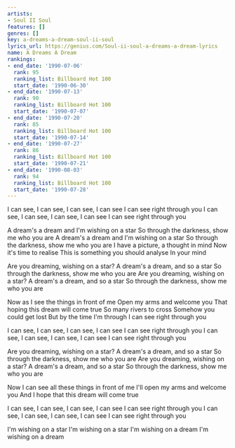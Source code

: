 ```yaml
---
artists:
- Soul II Soul
features: []
genres: []
key: a-dreams-a-dream-soul-ii-soul
lyrics_url: https://genius.com/Soul-ii-soul-a-dreams-a-dream-lyrics
name: A Dreams A Dream
rankings:
- end_date: '1990-07-06'
  rank: 95
  ranking_list: Billboard Hot 100
  start_date: '1990-06-30'
- end_date: '1990-07-13'
  rank: 90
  ranking_list: Billboard Hot 100
  start_date: '1990-07-07'
- end_date: '1990-07-20'
  rank: 85
  ranking_list: Billboard Hot 100
  start_date: '1990-07-14'
- end_date: '1990-07-27'
  rank: 86
  ranking_list: Billboard Hot 100
  start_date: '1990-07-21'
- end_date: '1990-08-03'
  rank: 94
  ranking_list: Billboard Hot 100
  start_date: '1990-07-28'
---
```

I can see, I can see, I can see, I can see
I can see right through you
I can see, I can see, I can see, I can see
I can see right through you


A dream's a dream and I'm wishing on a star
So through the darkness, show me who you are
A dream's a dream and I'm wishing on a star
So through the darkness, show me who you are
I have a picture, a thought in mind
Now it's time to realise
This is something you should analyse
In your mind


Are you dreaming, wishing on a star?
A dream's a dream, and so a star
So through the darkness, show me who you are
Are you dreaming, wishing on a star?
A dream's a dream, and so a star
So through the darkness, show me who you are


Now as I see the things in front of me
Open my arms and welcome you
That hoping this dream will come true
So many rivers to cross
Somehow you could get lost
But by the time I'm through
I can see right through you


I can see, I can see, I can see, I can see
I can see right through you
I can see, I can see, I can see, I can see
I can see right through you


Are you dreaming, wishing on a star?
A dream's a dream, and so a star
So through the darkness, show me who you are
Are you dreaming, wishing on a star?
A dream's a dream, and so a star
So through the darkness, show me who you are


Now I can see all these things in front of me
I'll open my arms and welcome you
And I hope that this dream will come true


I can see, I can see, I can see, I can see
I can see right through you
I can see, I can see, I can see, I can see
I can see right through you

I'm wishing on a star
I'm wishing on a star
I'm wishing on a dream
I'm wishing on a dream
